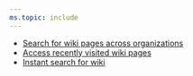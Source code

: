 ```yaml
---
ms.topic: include
---
```


- [Search for wiki pages across organizations](#search-for-wiki-pages-across-organizations)
- [Access recently visited wiki pages](#access-recently-visited-wiki-pages)
- [Instant search for wiki](#instant-search-for-wiki)